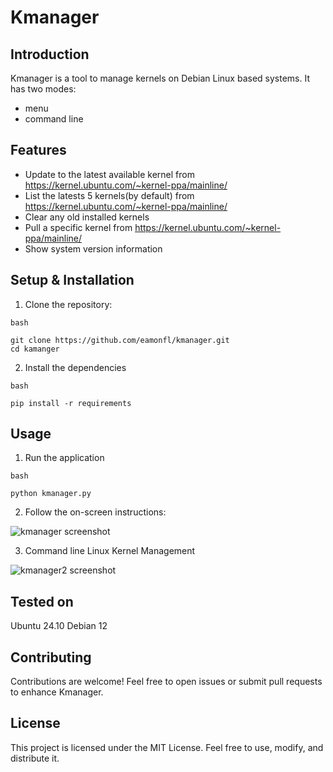 # Kmanager

## Introduction
Kmanager is a tool to manage kernels on Debian Linux based systems. It has two modes:
-  menu
- command line

## Features
- Update to the latest available kernel from https://kernel.ubuntu.com/~kernel-ppa/mainline/
- List the latests 5 kernels(by default) from https://kernel.ubuntu.com/~kernel-ppa/mainline/
- Clear any old installed kernels
- Pull a specific kernel from https://kernel.ubuntu.com/~kernel-ppa/mainline/
- Show system version information

## Setup & Installation

1. Clone the repository:
```
bash

git clone https://github.com/eamonfl/kmanager.git
cd kamanger
```
2. Install the dependencies
```
bash

pip install -r requirements
```

## Usage
1. Run the application
```
bash

python kmanager.py
```

2. Follow the on-screen instructions:

![kmanager screenshot](https://github.com/user-attachments/assets/3f713dbc-cfd9-4426-ad75-665ee0f54189)

3. Command line
 Linux Kernel Management

![kmanager2 screenshot](https://github.com/user-attachments/assets/419968dc-9f7b-4899-b7c1-2a4c824fd6a5)

## Tested on

Ubuntu 24.10
Debian 12

## Contributing
Contributions are welcome! Feel free to open issues or submit pull requests to enhance Kmanager.

## License
This project is licensed under the MIT License. Feel free to use, modify, and distribute it.
